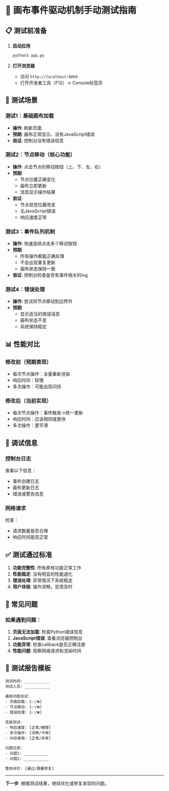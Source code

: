 # 🧪 画布事件驱动机制手动测试指南

## 📋 测试前准备

1. **启动应用**
   ```bash
   python3 app.py
   ```

2. **打开浏览器**
   - 访问 `http://localhost:8050`
   - 打开开发者工具（F12）→ Console标签页

## 🎯 测试场景

### 测试1：基础画布加载
- **操作**: 刷新页面
- **预期**: 画布正常显示，没有JavaScript错误
- **验证**: 控制台没有错误信息

### 测试2：节点移动（核心功能）
- **操作**: 点击节点的移动按钮（上、下、左、右）
- **预期**: 
  - 节点位置正确变化
  - 画布立即更新
  - 消息显示操作结果
- **验证**: 
  - 节点视觉位置改变
  - 无JavaScript错误
  - 响应速度正常

### 测试3：事件队列机制
- **操作**: 快速连续点击多个移动按钮
- **预期**: 
  - 所有操作都能正确处理
  - 不会出现重复更新
  - 画布状态保持一致
- **验证**: 控制台检查是否有事件相关的log

### 测试4：错误处理
- **操作**: 尝试将节点移动到边界外
- **预期**: 
  - 显示适当的错误消息
  - 画布状态不变
  - 系统保持稳定

## 📊 性能对比

### 修改前（预期表现）
- 每次节点操作：全量重新渲染
- 响应时间：较慢
- 多次操作：可能出现闪烁

### 修改后（当前实现）
- 每次节点操作：事件触发→统一更新
- 响应时间：应该相同或更快
- 多次操作：更平滑

## 🔧 调试信息

### 控制台日志
查看以下信息：
- 事件创建日志
- 画布更新日志
- 错误或警告信息

### 网络请求
检查：
- 请求数量是否合理
- 响应时间是否正常

## ✅ 测试通过标准

1. **功能完整性**: 所有原有功能正常工作
2. **性能稳定**: 没有明显的性能退化
3. **错误处理**: 异常情况下系统稳定
4. **用户体验**: 操作流畅，反馈及时

## 🚨 常见问题

### 如果遇到问题：
1. **页面无法加载**: 检查Python错误信息
2. **JavaScript错误**: 查看浏览器控制台
3. **功能异常**: 检查callback是否正确注册
4. **性能问题**: 观察网络请求和渲染时间

## 📝 测试报告模板

```
测试时间: ___________
测试人员: ___________

基础功能测试:
- 页面加载: [✅/❌]
- 节点移动: [✅/❌]
- 错误处理: [✅/❌]

性能测试:
- 响应速度: [正常/缓慢]
- 多次操作: [流畅/卡顿]
- 内存使用: [正常/异常]

问题记录:
- 问题1: ___________
- 问题2: ___________

整体评价: [通过/需要修复]
```

---

**下一步**: 根据测试结果，继续优化或修复发现的问题。